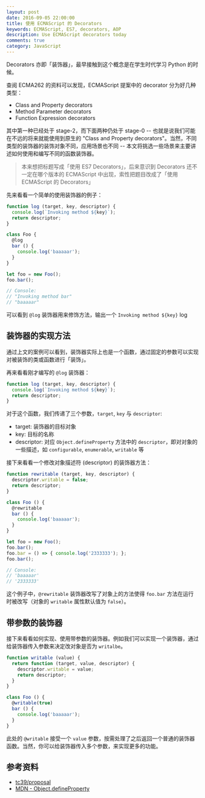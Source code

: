 ```yaml
---
layout: post
date: 2016-09-05 22:00:00
title: 使用 ECMAScript 的 Decorators
keywords: ECMAScript, ES7, decorators, AOP
description: Use ECMAScript decorators today
comments: true
category: JavaScript
---
```


Decorators 亦即「装饰器」，最早接触到这个概念是在学生时代学习 Python 的时候。

查阅 ECMA262 的资料可以发现，ECMAScript 提案中的 decorator 分为好几种类型：

- Class and Property decorators
- Method Parameter decorators
- Function Expression decorators

其中第一种已经处于 stage-2，而下面两种仍处于 stage-0 -- 也就是说我们可能在不远的将来就能使用到原生的 "Class and Property decorators"。当然，不同类型的装饰器的装饰对象不同，应用场景也不同 -- 本文将挑选一些场景来主要讲述如何使用和编写不同的函数装饰器。

> 本来想把标题写成「使用 ES7 Decorators」，后来意识到 Decorators 还不一定在哪个版本的 ECMAScript 中出现，索性把题目改成了「使用 ECMAScript 的 Decorators」

先来看看一个简单的使用装饰器的例子：

```js
function log (target, key, descriptor) {
  console.log(`Invoking method ${key}`);
  return descriptor;
}

class Foo {
  @log
  bar () {
    console.log('baaaaar');
  }
}

let foo = new Foo();
foo.bar();

// Console:
// "Invoking method bar"
// "baaaaar"
```

可以看到 `@log` 装饰器用来修饰方法，输出一个 `Invoking method ${key}` log

## 装饰器的实现方法

通过上文的案例可以看到，装饰器实际上也是一个函数，通过固定的参数可以实现对被装饰的类或函数进行「装饰」。

再来看看刚才编写的 `@log` 装饰器：

```js
function log (target, key, descriptor) {
  console.log(`Invoking method ${key}`);
  return descriptor;
}
```

对于这个函数，我们传递了三个参数，`target`, `key` 与 `descriptor`:

- target: 装饰器的目标对象
- key: 目标的名称
- descriptor: 对应 `Object.defineProperty` 方法中的 `descriptor`，即对对象的一些描述，如 `configurable`, `enumerable`, `writable` 等

接下来看看一个修改对象描述符 (descriptor) 的装饰器方法：

```js
function rewritable (target, key, descriptor) {
  descriptor.writable = false;
  return descriptor;
}

class Foo () {
  @rewritable
  bar () {
    console.log('baaaaar');
  }
}

let foo = new Foo();
foo.bar();
foo.bar = () => { console.log('2333333'); };
foo.bar();

// Console:
// 'baaaaar'
// '2333333'
```

这个例子中，`@rewritable` 装饰器改写了对象上的方法使得 `foo.bar` 方法在运行时被改写（对象的 `writable` 属性默认值为 `false`）。

## 带参数的装饰器

接下来看看如何实现、使用带参数的装饰器。例如我们可以实现一个装饰器，通过给装饰器传入参数来决定改对象是否为 `writalbe`。

```js
function writable (value) {
  return function (target, value, descriptor) {
    descriptor.writable = value;
    return descriptor;
  }
}

class Foo () {
  @writable(true)
  bar () {
    console.log('baaaaar');
  }
}
```

此处的 `@writable` 接受一个 `value` 参数，按需处理了之后返回一个普通的装饰器函数。当然，你可以给装饰器传入多个参数，来实现更多的功能。

## 参考资料

- [tc39/proposal](https://github.com/tc39/proposals)
- [MDN - Object.defineProperty](https://developer.mozilla.org/zh-CN/docs/Web/JavaScript/Reference/Global_Objects/Object/defineProperty)
